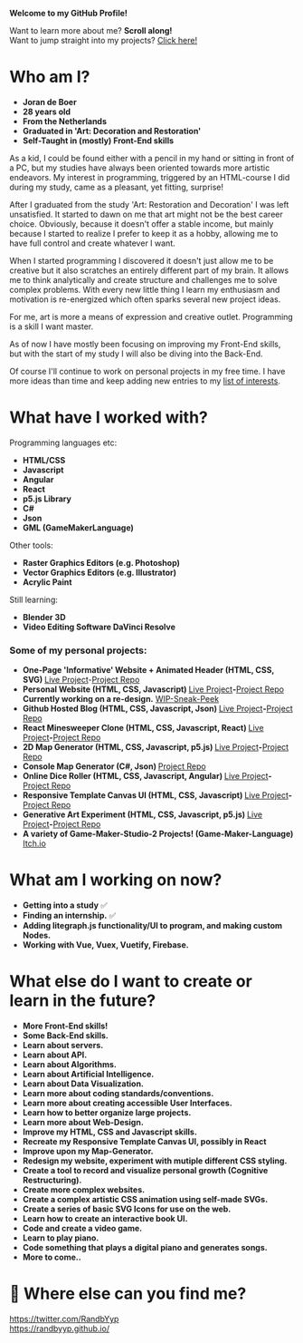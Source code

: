 **Welcome to my GitHub Profile!**

Want to learn more about me? **Scroll along!**<br/>
Want to jump straight into my projects? [Click here!](#some-of-my-personal-projects)

# Who am I?

- **Joran de Boer**
- **28 years old**
- **From the Netherlands**
- **Graduated in 'Art: Decoration and Restoration'**
- **Self-Taught in (mostly) Front-End skills**

As a kid, I could be found either with a pencil in my hand or sitting in front of a PC, but my studies have always been oriented towards more artistic endeavors. My interest in programming, triggered by an HTML-course I did during my study, came as a pleasant, yet fitting, surprise!

After I graduated from the study 'Art: Restoration and Decoration' I was left unsatisfied. It started to dawn on me that art might not be the best career choice. Obviously, because it doesn't offer a stable income, but mainly because I started to realize I prefer to keep it as a hobby, allowing me to have full control and create whatever I want.

When I started programming I discovered it doesn't just allow me to be creative but it also scratches an entirely different part of my brain. It allows me to think analytically and create structure and challenges me to solve complex problems. With every new little thing I learn my enthusiasm and motivation is re-energized which often sparks several new project ideas. 

For me, art is more a means of expression and creative outlet. Programming is a skill I want master.

As of now I have mostly been focusing on improving my Front-End skills, but with the start of my study I will also be diving into the Back-End. 

Of course I'll continue to work on personal projects in my free time. I have more ideas than time and keep adding new entries to my [list of interests](#what-else-do-i-want-to-create-or-learn-in-the-future).

# What have I worked with?

Programming languages etc:

- **HTML/CSS**
- **Javascript**
- **Angular**
- **React**
- **p5.js Library**
- **C#**
- **Json**
- **GML (GameMakerLanguage)**

Other tools:

- **Raster Graphics Editors (e.g. Photoshop)**
- **Vector Graphics Editors (e.g. Illustrator)**
- **Acrylic Paint**

Still learning:

- **Blender 3D** 
- **Video Editing Software DaVinci Resolve**
 
### Some of my personal projects:
  <ul>
 <li><b>One-Page 'Informative' Website + Animated Header (HTML, CSS, SVG) </b><a href="https://randbyyp.github.io/GAS-Hand-Animation/">Live Project</a>-<a href="https://github.com/RanDByyp/GAS-Hand-Animation">Project Repo</a>
    <li><b>Personal Website (HTML, CSS, Javascript) </b><a href="https://randbyyp.github.io/">Live Project</a><b>-</b><a href="https://github.com/RanDByyp/randbyyp.github.io/">Project Repo</a><b>  Currently working on a re-design.</b>  <a href="https://randbyyp.github.io/Website-Test/">WIP-Sneak-Peek</a></li> 
    <li><b>Github Hosted Blog (HTML, CSS, Javascript, Json) </b><a href="https://randbyyp.github.io/Github-Hosted-Blog/">Live Project</a><b>-</b><a href="https://github.com/RanDByyp/Github-Hosted-Blog">Project Repo</a></li>
    <li><b>React Minesweeper Clone (HTML, CSS, Javascript, React) </b><a href="https://randbyyp.github.io/React-Minesweeper/">Live Project</a><b>-</b><a href="https://github.com/RanDByyp/React-Minesweeper">Project Repo</a></li>
    <li><b>2D Map Generator (HTML, CSS, Javascript, p5.js) </b><a href="https://randbyyp.github.io/MapGen-Gold/">Live Project</a><b>-</b><a href="https://github.com/RanDByyp/MapGen-Gold">Project Repo</a></li>
    <li><b>Console Map Generator (C#, Json) </b><a href="https://github.com/RanDByyp/MapGen-Bronze">Project Repo</a></li>
    <li><b>Online Dice Roller (HTML, CSS, Javascript, Angular) </b><a href="https://randbyyp.github.io/Dice-Roller/">Live Project</a><b>-</b><a href="https://github.com/RanDByyp/Dice-Roller">Project Repo</a></li>
    <li><b>Responsive Template Canvas UI (HTML, CSS, Javascript) </b><a href="https://randbyyp.github.io/Responsive-Template-Canvas-UI/">Live Project</a><b>-</b><a href="https://github.com/RanDByyp/Responsive-Template-Canvas-UI">Project Repo</a></li>
    <li><b>Generative Art Experiment (HTML, CSS, Javascript, p5.js) </b><a href="https://randbyyp.github.io/Generation-Station-Random-Walker/">Live Project</a><b>-</b><a href="https://github.com/RanDByyp/Generation-Station-Random-Walker">Project Repo</a></li>
    <li><b>A variety of Game-Maker-Studio-2 Projects! (Game-Maker-Language)</b><a href="https://randatabase.itch.io/"> Itch.io</a></li>
  </ul>
  
# What am I working on now?

- **Getting into a study** ✅
- **Finding an internship.** ✅
- **Adding litegraph.js functionality/UI to program, and making custom Nodes.**
- **Working with Vue, Vuex, Vuetify, Firebase.**

# What else do I want to create or learn in the future?

- **More Front-End skills!**
- **Some Back-End skills.**
- **Learn about servers.**
- **Learn about API.**
- **Learn about Algorithms.**
- **Learn about Artificial Intelligence.**
- **Learn about Data Visualization.**
- **Learn more about coding standards/conventions.**
- **Learn more about creating accessible User Interfaces.**
- **Learn how to better organize large projects.**
- **Learn more about Web-Design.**
- **Improve my HTML, CSS and Javascript skills.**
- **Recreate my Responsive Template Canvas UI, possibly in React**
- **Improve upon my Map-Generator.**
- **Redesign my website, experiment with mutiple different CSS styling.**
- **Create a tool to record and visualize personal growth (Cognitive Restructuring).**
- **Create more complex websites.**
- **Create a complex artistic CSS animation using self-made SVGs.**
- **Create a series of basic SVG Icons for use on the web.**
- **Learn how to create an interactive book UI.**
- **Code and create a video game.**
- **Learn to play piano.**
- **Code something that plays a digital piano and generates songs.**
- **More to come..**

# 🔗 Where else can you find me?

https://twitter.com/RandbYyp<br/>https://randbyyp.github.io/
